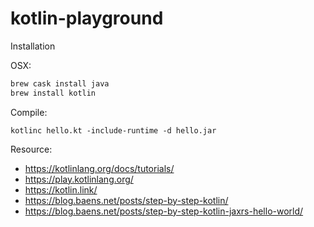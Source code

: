 # kotlin-playground


Installation

OSX:

```bash
brew cask install java
brew install kotlin
```

Compile:
```
kotlinc hello.kt -include-runtime -d hello.jar
```

Resource:

- https://kotlinlang.org/docs/tutorials/
- https://play.kotlinlang.org/
- https://kotlin.link/
- https://blog.baens.net/posts/step-by-step-kotlin/
- https://blog.baens.net/posts/step-by-step-kotlin-jaxrs-hello-world/
